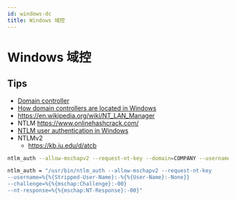 ```yaml
---
id: windows-dc
title: Windows 域控
---
```


# Windows 域控

## Tips
* [Domain controller](https://en.wikipedia.org/wiki/Domain_controller_(Windows))
* [How domain controllers are located in Windows](http://support.microsoft.com/kb/247811)
* https://en.wikipedia.org/wiki/NT_LAN_Manager
* NTLM https://www.onlinehashcrack.com/
* [NTLM user authentication in Windows](https://support.microsoft.com/en-hk/help/102716)
* NTLMv2
  * https://kb.iu.edu/d/atcb

```bash
ntlm_auth --allow-mschapv2 --request-nt-key --domain=COMPANY --username=domainuser --password=userpassword

ntlm_auth = "/usr/bin/ntlm_auth --allow-mschapv2 --request-nt-key 
--username=%{%{Stripped-User-Name}:-%{%{User-Name}:-None}} 
--challenge=%{%{mschap:Challenge}:-00} 
--nt-response=%{%{mschap:NT-Response}:-00}"

```
